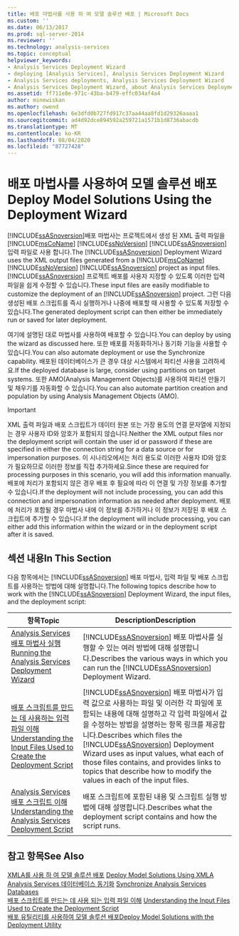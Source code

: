 ```yaml
---
title: 배포 마법사를 사용 하 여 모델 솔루션 배포 | Microsoft Docs
ms.custom: ''
ms.date: 06/13/2017
ms.prod: sql-server-2014
ms.reviewer: ''
ms.technology: analysis-services
ms.topic: conceptual
helpviewer_keywords:
- Analysis Services Deployment Wizard
- deploying [Analysis Services], Analysis Services Deployment Wizard
- Analysis Services deployments, Analysis Services Deployment Wizard
- Analysis Services Deployment Wizard, about Analysis Services Deployment Wizard
ms.assetid: ff711e8e-971c-43ba-b479-effc034af4a4
author: minewiskan
ms.author: owend
ms.openlocfilehash: 6e3dfd0b727fd917c37aa44aa8fd1d29326aaaa1
ms.sourcegitcommit: ad4d92dce894592a259721a1571b1d8736abacdb
ms.translationtype: MT
ms.contentlocale: ko-KR
ms.lasthandoff: 08/04/2020
ms.locfileid: "87727428"
---
```

# <a name="deploy-model-solutions-using-the-deployment-wizard"></a><span data-ttu-id="1e534-102">배포 마법사를 사용하여 모델 솔루션 배포</span><span class="sxs-lookup"><span data-stu-id="1e534-102">Deploy Model Solutions Using the Deployment Wizard</span></span>
  <span data-ttu-id="1e534-103">[!INCLUDE[ssASnoversion](../../includes/ssasnoversion-md.md)]배포 마법사는 프로젝트에서 생성 된 XML 출력 파일을 [!INCLUDE[msCoName](../../includes/msconame-md.md)] [!INCLUDE[ssNoVersion](../../includes/ssnoversion-md.md)] [!INCLUDE[ssASnoversion](../../includes/ssasnoversion-md.md)] 입력 파일로 사용 합니다.</span><span class="sxs-lookup"><span data-stu-id="1e534-103">The [!INCLUDE[ssASnoversion](../../includes/ssasnoversion-md.md)] Deployment Wizard uses the XML output files generated from a [!INCLUDE[msCoName](../../includes/msconame-md.md)] [!INCLUDE[ssNoVersion](../../includes/ssnoversion-md.md)] [!INCLUDE[ssASnoversion](../../includes/ssasnoversion-md.md)] project as input files.</span></span> <span data-ttu-id="1e534-104">[!INCLUDE[ssASnoversion](../../includes/ssasnoversion-md.md)] 프로젝트 배포를 사용자 지정할 수 있도록 이러한 입력 파일을 쉽게 수정할 수 있습니다.</span><span class="sxs-lookup"><span data-stu-id="1e534-104">These input files are easily modifiable to customize the deployment of an [!INCLUDE[ssASnoversion](../../includes/ssasnoversion-md.md)] project.</span></span> <span data-ttu-id="1e534-105">그런 다음 생성된 배포 스크립트를 즉시 실행하거나 나중에 배포할 때 사용할 수 있도록 저장할 수 있습니다.</span><span class="sxs-lookup"><span data-stu-id="1e534-105">The generated deployment script can then either be immediately run or saved for later deployment.</span></span>  
  
 <span data-ttu-id="1e534-106">여기에 설명된 대로 마법사를 사용하여 배포할 수 있습니다.</span><span class="sxs-lookup"><span data-stu-id="1e534-106">You can deploy by using the wizard as discussed here.</span></span> <span data-ttu-id="1e534-107">또한 배포를 자동화하거나 동기화 기능을 사용할 수 있습니다.</span><span class="sxs-lookup"><span data-stu-id="1e534-107">You can also automate deployment or use the Synchronize capability.</span></span> <span data-ttu-id="1e534-108">배포된 데이터베이스가 큰 경우 대상 시스템에서 파티션 사용을 고려하세요.</span><span class="sxs-lookup"><span data-stu-id="1e534-108">If the deployed database is large, consider using partitions on target systems.</span></span> <span data-ttu-id="1e534-109">또한 AMO(Analysis Management Objects)를 사용하여 파티션 만들기 및 채우기를 자동화할 수 있습니다.</span><span class="sxs-lookup"><span data-stu-id="1e534-109">You can also automate partition creation and population by using Analysis Management Objects (AMO).</span></span>  
  
> [!IMPORTANT]  
>  <span data-ttu-id="1e534-110">XML 출력 파일과 배포 스크립트가 데이터 원본 또는 가장 용도의 연결 문자열에 지정되는 경우 사용자 ID와 암호가 포함되지 않습니다.</span><span class="sxs-lookup"><span data-stu-id="1e534-110">Neither the XML output files nor the deployment script will contain the user id or password if these are specified in either the connection string for a data source or for impersonation purposes.</span></span> <span data-ttu-id="1e534-111">이 시나리오에서는 처리 용도로 이러한 사용자 ID와 암호가 필요하므로 이러한 정보를 직접 추가하세요.</span><span class="sxs-lookup"><span data-stu-id="1e534-111">Since these are required for processing purposes in this scenario, you will add this information manually.</span></span> <span data-ttu-id="1e534-112">배포에 처리가 포함되지 않은 경우 배포 후 필요에 따라 이 연결 및 가장 정보를 추가할 수 있습니다.</span><span class="sxs-lookup"><span data-stu-id="1e534-112">If the deployment will not include processing, you can add this connection and impersonation information as needed after deployment.</span></span> <span data-ttu-id="1e534-113">배포에 처리가 포함될 경우 마법사 내에 이 정보를 추가하거나 이 정보가 저장된 후 배포 스크립트에 추가할 수 있습니다.</span><span class="sxs-lookup"><span data-stu-id="1e534-113">If the deployment will include processing, you can either add this information within the wizard or in the deployment script after it is saved.</span></span>  
  
## <a name="in-this-section"></a><span data-ttu-id="1e534-114">섹션 내용</span><span class="sxs-lookup"><span data-stu-id="1e534-114">In This Section</span></span>  
 <span data-ttu-id="1e534-115">다음 항목에서는 [!INCLUDE[ssASnoversion](../../includes/ssasnoversion-md.md)] 배포 마법사, 입력 파일 및 배포 스크립트를 사용하는 방법에 대해 설명합니다.</span><span class="sxs-lookup"><span data-stu-id="1e534-115">The following topics describe how to work with the [!INCLUDE[ssASnoversion](../../includes/ssasnoversion-md.md)] Deployment Wizard, the input files, and the deployment script:</span></span>  
  
|<span data-ttu-id="1e534-116">항목</span><span class="sxs-lookup"><span data-stu-id="1e534-116">Topic</span></span>|<span data-ttu-id="1e534-117">Description</span><span class="sxs-lookup"><span data-stu-id="1e534-117">Description</span></span>|  
|-----------|-----------------|  
|[<span data-ttu-id="1e534-118">Analysis Services 배포 마법사 실행</span><span class="sxs-lookup"><span data-stu-id="1e534-118">Running the Analysis Services Deployment Wizard</span></span>](running-the-analysis-services-deployment-wizard.md)|<span data-ttu-id="1e534-119">[!INCLUDE[ssASnoversion](../../includes/ssasnoversion-md.md)] 배포 마법사를 실행할 수 있는 여러 방법에 대해 설명합니다.</span><span class="sxs-lookup"><span data-stu-id="1e534-119">Describes the various ways in which you can run the [!INCLUDE[ssASnoversion](../../includes/ssasnoversion-md.md)] Deployment Wizard.</span></span>|  
|[<span data-ttu-id="1e534-120">배포 스크립트를 만드는 데 사용하는 입력 파일 이해</span><span class="sxs-lookup"><span data-stu-id="1e534-120">Understanding the Input Files Used to Create the Deployment Script</span></span>](deployment-script-files-input-used-to-create-deployment-script.md)|<span data-ttu-id="1e534-121">[!INCLUDE[ssASnoversion](../../includes/ssasnoversion-md.md)] 배포 마법사가 입력 값으로 사용하는 파일 및 이러한 각 파일에 포함되는 내용에 대해 설명하고 각 입력 파일에서 값을 수정하는 방법을 설명하는 항목 링크를 제공합니다.</span><span class="sxs-lookup"><span data-stu-id="1e534-121">Describes which files the [!INCLUDE[ssASnoversion](../../includes/ssasnoversion-md.md)] Deployment Wizard uses as input values, what each of those files contains, and provides links to topics that describe how to modify the values in each of the input files.</span></span>|  
|[<span data-ttu-id="1e534-122">Analysis Services 배포 스크립트 이해</span><span class="sxs-lookup"><span data-stu-id="1e534-122">Understanding the Analysis Services Deployment Script</span></span>](understanding-the-analysis-services-deployment-script.md)|<span data-ttu-id="1e534-123">배포 스크립트에 포함된 내용 및 스크립트 실행 방법에 대해 설명합니다.</span><span class="sxs-lookup"><span data-stu-id="1e534-123">Describes what the deployment script contains and how the script runs.</span></span>|  
  
## <a name="see-also"></a><span data-ttu-id="1e534-124">참고 항목</span><span class="sxs-lookup"><span data-stu-id="1e534-124">See Also</span></span>  
 <span data-ttu-id="1e534-125">[XMLA를 사용 하 여 모델 솔루션 배포](deploy-model-solutions-using-xmla.md) </span><span class="sxs-lookup"><span data-stu-id="1e534-125">[Deploy Model Solutions Using XMLA](deploy-model-solutions-using-xmla.md) </span></span>  
 <span data-ttu-id="1e534-126">[Analysis Services 데이터베이스 동기화](synchronize-analysis-services-databases.md) </span><span class="sxs-lookup"><span data-stu-id="1e534-126">[Synchronize Analysis Services Databases](synchronize-analysis-services-databases.md) </span></span>  
 <span data-ttu-id="1e534-127">[배포 스크립트를 만드는 데 사용 되는 입력 파일 이해](deployment-script-files-input-used-to-create-deployment-script.md) </span><span class="sxs-lookup"><span data-stu-id="1e534-127">[Understanding the Input Files Used to Create the Deployment Script](deployment-script-files-input-used-to-create-deployment-script.md) </span></span>  
 [<span data-ttu-id="1e534-128">배포 유틸리티를 사용하여 모델 솔루션 배포</span><span class="sxs-lookup"><span data-stu-id="1e534-128">Deploy Model Solutions with the Deployment Utility</span></span>](deploy-model-solutions-with-the-deployment-utility.md)  
  
  
